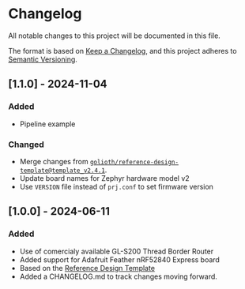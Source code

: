 <!-- Copyright (c) 2023 Golioth, Inc. -->
<!-- SPDX-License-Identifier: Apache-2.0 -->

# Changelog

All notable changes to this project will be documented in this file.

The format is based on [Keep a Changelog](https://keepachangelog.com/en/1.1.0/),
and this project adheres to [Semantic Versioning](https://semver.org/spec/v2.0.0.html).

## [1.1.0] - 2024-11-04

### Added

- Pipeline example

### Changed

- Merge changes from
  [`golioth/reference-design-template@template_v2.4.1`](https://github.com/golioth/reference-design-template/tree/template_v2.4.1).
- Update board names for Zephyr hardware model v2
- Use `VERSION` file instead of `prj.conf` to set firmware version

## [1.0.0] - 2024-06-11

### Added
- Use of comercialy available GL-S200 Thread Border Router
- Added support for Adafruit Feather nRF52840 Express board
- Based on the [Reference Design Template](https://github.com/golioth/reference-design-template)
- Added a CHANGELOG.md to track changes moving forward.

